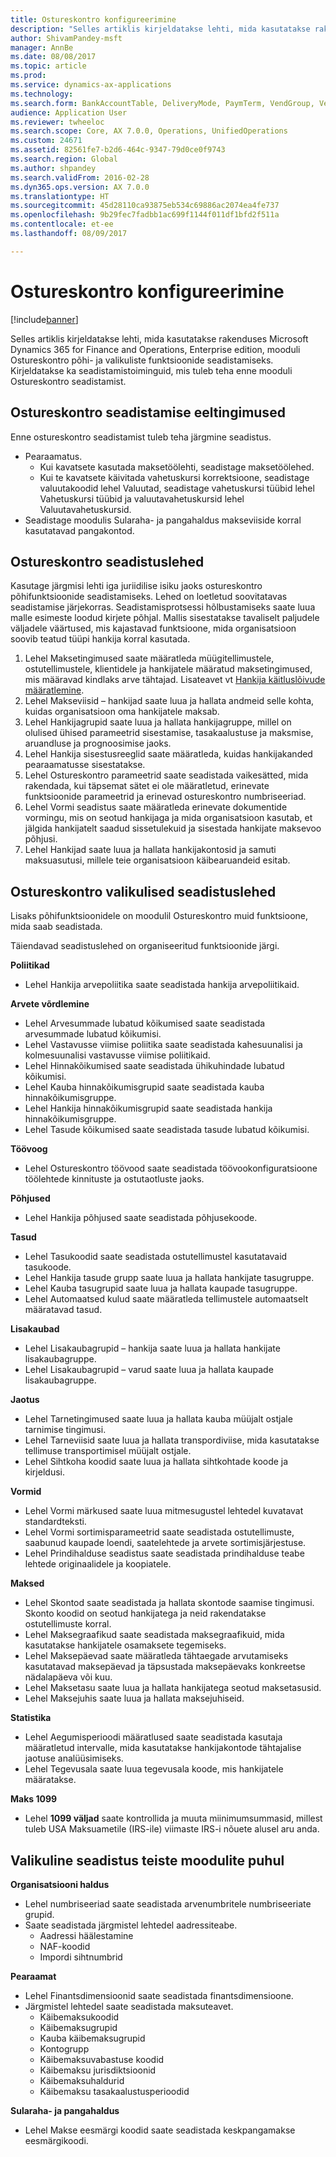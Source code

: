 ```yaml
---
title: Ostureskontro konfigureerimine
description: "Selles artiklis kirjeldatakse lehti, mida kasutatakse rakenduses Microsoft Dynamics 365 for Finance and Operations, Enterprise edition, mooduli Ostureskontro põhi- ja valikuliste funktsioonide seadistamiseks. Kirjeldatakse ka seadistamistoiminguid, mis tuleb teha enne mooduli Ostureskontro seadistamist."
author: ShivamPandey-msft
manager: AnnBe
ms.date: 08/08/2017
ms.topic: article
ms.prod: 
ms.service: dynamics-ax-applications
ms.technology: 
ms.search.form: BankAccountTable, DeliveryMode, PaymTerm, VendGroup, VendParameters, VendPaymMode, VendTable
audience: Application User
ms.reviewer: twheeloc
ms.search.scope: Core, AX 7.0.0, Operations, UnifiedOperations
ms.custom: 24671
ms.assetid: 82561fe7-b2d6-464c-9347-79d0ce0f9743
ms.search.region: Global
ms.author: shpandey
ms.search.validFrom: 2016-02-28
ms.dyn365.ops.version: AX 7.0.0
ms.translationtype: HT
ms.sourcegitcommit: 45d28110ca93875eb534c69886ac2074ea4fe737
ms.openlocfilehash: 9b29fec7fadbb1ac699f1144f011df1bfd2f511a
ms.contentlocale: et-ee
ms.lasthandoff: 08/09/2017

---
```


# <a name="configure-accounts-payable"></a>Ostureskontro konfigureerimine

[!include[banner](../includes/banner.md)]


Selles artiklis kirjeldatakse lehti, mida kasutatakse rakenduses Microsoft Dynamics 365 for Finance and Operations, Enterprise edition, mooduli Ostureskontro põhi- ja valikuliste funktsioonide seadistamiseks. Kirjeldatakse ka seadistamistoiminguid, mis tuleb teha enne mooduli Ostureskontro seadistamist.

<a name="prerequisites-for-accounts-payable-setup"></a>Ostureskontro seadistamise eeltingimused
----------------------------------------

Enne ostureskontro seadistamist tuleb teha järgmine seadistus.

-   Pearaamatus.
    -   Kui kavatsete kasutada maksetöölehti, seadistage maksetöölehed.
    -   Kui te kavatsete käivitada vahetuskursi korrektsioone, seadistage valuutakoodid lehel Valuutad, seadistage vahetuskursi tüübid lehel Vahetuskursi tüübid ja valuutavahetuskursid lehel Valuutavahetuskursid.
-   Seadistage moodulis Sularaha- ja pangahaldus makseviiside korral kasutatavad pangakontod.

## <a name="setup-pages-for-accounts-payable"></a>Ostureskontro seadistuslehed

Kasutage järgmisi lehti iga juriidilise isiku jaoks ostureskontro põhifunktsioonide seadistamiseks. Lehed on loetletud soovitatavas seadistamise järjekorras. Seadistamisprotsessi hõlbustamiseks saate luua malle esimeste loodud kirjete põhjal. Mallis sisestatakse tavaliselt paljudele väljadele väärtused, mis kajastavad funktsioone, mida organisatsioon soovib teatud tüüpi hankija korral kasutada.
1.  Lehel Maksetingimused saate määratleda müügitellimustele, ostutellimustele, klientidele ja hankijatele määratud maksetingimused, mis määravad kindlaks arve tähtajad. Lisateavet vt [Hankija käitluslõivude määratlemine](tasks/define-vendor-payment-fees.md).
2.  Lehel Makseviisid – hankijad saate luua ja hallata andmeid selle kohta, kuidas organisatsioon oma hankijatele maksab.
3.  Lehel Hankijagrupid saate luua ja hallata hankijagruppe, millel on olulised ühised parameetrid sisestamise, tasakaalustuse ja maksmise, aruandluse ja prognoosimise jaoks.
4.  Lehel Hankija sisestusreeglid saate määratleda, kuidas hankijakanded pearaamatusse sisestatakse.
5.  Lehel Ostureskontro parameetrid saate seadistada vaikesätted, mida rakendada, kui täpsemat sätet ei ole määratletud, erinevate funktsioonide parameetrid ja erinevad ostureskontro numbriseeriad.
6.  Lehel Vormi seadistus saate määratleda erinevate dokumentide vormingu, mis on seotud hankijaga ja mida organisatsioon kasutab, et jälgida hankijatelt saadud sissetulekuid ja sisestada hankijate maksevoo põhjusi.
7.  Lehel Hankijad saate luua ja hallata hankijakontosid ja samuti maksuasutusi, millele teie organisatsioon käibearuandeid esitab.

## <a name="optional-setup-pages-for-accounts-payable"></a>Ostureskontro valikulised seadistuslehed
Lisaks põhifunktsioonidele on moodulil Ostureskontro muid funktsioone, mida saab seadistada.

Täiendavad seadistuslehed on organiseeritud funktsioonide järgi.

**Poliitikad**
-   Lehel Hankija arvepoliitika saate seadistada hankija arvepoliitikaid.

**Arvete võrdlemine**

-   Lehel Arvesummade lubatud kõikumised saate seadistada arvesummade lubatud kõikumisi.
-   Lehel Vastavusse viimise poliitika saate seadistada kahesuunalisi ja kolmesuunalisi vastavusse viimise poliitikaid.
-   Lehel Hinnakõikumised saate seadistada ühikuhindade lubatud kõikumisi.
-   Lehel Kauba hinnakõikumisgrupid saate seadistada kauba hinnakõikumisgruppe.
-   Lehel Hankija hinnakõikumisgrupid saate seadistada hankija hinnakõikumisgruppe.
-   Lehel Tasude kõikumised saate seadistada tasude lubatud kõikumisi.

**Töövoog**

-   Lehel Ostureskontro töövood saate seadistada töövookonfiguratsioone töölehtede kinnituste ja ostutaotluste jaoks.

**Põhjused**

-   Lehel Hankija põhjused saate seadistada põhjusekoode.

**Tasud**

-   Lehel Tasukoodid saate seadistada ostutellimustel kasutatavaid tasukoode.
-   Lehel Hankija tasude grupp saate luua ja hallata hankijate tasugruppe.
-   Lehel Kauba tasugrupid  saate luua ja hallata kaupade tasugruppe.
-   Lehel Automaatsed kulud saate määratleda tellimustele automaatselt määratavad tasud.

**Lisakaubad**

-   Lehel Lisakaubagrupid – hankija saate luua ja hallata hankijate lisakaubagruppe.
-   Lehel Lisakaubagrupid – varud saate luua ja hallata kaupade lisakaubagruppe.

**Jaotus**

-   Lehel Tarnetingimused saate luua ja hallata kauba müüjalt ostjale tarnimise tingimusi.
-   Lehel Tarneviisid saate luua ja hallata transpordiviise, mida kasutatakse tellimuse transportimisel müüjalt ostjale.
-   Lehel Sihtkoha koodid saate luua ja hallata sihtkohtade koode ja kirjeldusi.

**Vormid**

-   Lehel Vormi märkused saate luua mitmesugustel lehtedel kuvatavat standardteksti.
-   Lehel Vormi sortimisparameetrid saate seadistada ostutellimuste, saabunud kaupade loendi, saatelehtede ja arvete sortimisjärjestuse.
-   Lehel Prindihalduse seadistus saate seadistada prindihalduse teabe lehtede originaalidele ja koopiatele.

**Maksed**

-   Lehel Skontod saate seadistada ja hallata skontode saamise tingimusi. Skonto koodid on seotud hankijatega ja neid rakendatakse ostutellimuste korral.
-   Lehel Maksegraafikud saate seadistada maksegraafikuid, mida kasutatakse hankijatele osamaksete tegemiseks.
-   Lehel Maksepäevad  saate määratleda tähtaegade arvutamiseks kasutatavad maksepäevad ja täpsustada maksepäevaks konkreetse nädalapäeva või kuu.
-   Lehel Maksetasu saate luua ja hallata hankijatega seotud maksetasusid.
-   Lehel Maksejuhis saate luua ja hallata maksejuhiseid.

**Statistika**

-   Lehel Aegumisperioodi määratlused saate seadistada kasutaja määratletud intervalle, mida kasutatakse hankijakontode tähtajalise jaotuse analüüsimiseks.
-   Lehel Tegevusala saate luua tegevusala koode, mis hankijatele määratakse.

**Maks 1099**

-   Lehel **1099 väljad** saate kontrollida ja muuta miinimumsummasid, millest tuleb USA Maksuametile (IRS-ile) viimaste IRS-i nõuete alusel aru anda.

## <a name="optional-setup-for-other-modules"></a>**Valikuline seadistus teiste moodulite puhul**
**Organisatsiooni haldus**

-   Lehel numbriseeriad saate seadistada arvenumbritele numbriseeriate grupid.
-   Saate seadistada järgmistel lehtedel aadressiteabe.
    -   Aadressi häälestamine
    -   NAF-koodid
    -   Impordi sihtnumbrid

**Pearaamat**

-   Lehel Finantsdimensioonid saate seadistada finantsdimensioone.
-   Järgmistel lehtedel saate seadistada maksuteavet.
    -   Käibemaksukoodid
    -   Käibemaksugrupid
    -   Kauba käibemaksugrupid
    -   Kontogrupp
    -   Käibemaksuvabastuse koodid
    -   Käibemaksu jurisdiktsioonid
    -   Käibemaksuhaldurid
    -   Käibemaksu tasakaalustusperioodid

**Sularaha- ja pangahaldus**

-   Lehel Makse eesmärgi koodid saate seadistada keskpangamakse eesmärgikoodi.






